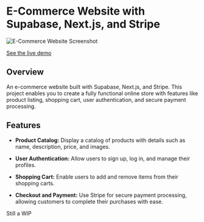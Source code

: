 
# E-Commerce Website with Supabase, Next.js, and Stripe

![E-Commerce Website Screenshot](https://cfgeifcecsxiephkyogp.supabase.co/storage/v1/object/sign/Images/ahlia-screenshot.png?token=eyJhbGciOiJIUzI1NiIsInR5cCI6IkpXVCJ9.eyJ1cmwiOiJJbWFnZXMvYWhsaWEtc2NyZWVuc2hvdC5wbmciLCJpYXQiOjE2OTM5MTM3MDEsImV4cCI6MTcyNTQ0OTcwMX0.-nYpjej8GTrnGq_tSQOu1WCZBQfLRGegk1_JESAwA4w&t=2023-09-05T11%3A35%3A01.304Z)

[See the live demo](https://ahlia-jewelry.vercel.app/)
## Overview

An e-commerce website built with Supabase, Next.js, and Stripe. This project enables you to create a fully functional online store with features like product listing, shopping cart, user authentication, and secure payment processing.

## Features

- **Product Catalog:** Display a catalog of products with details such as name, description, price, and images.

- **User Authentication:** Allow users to sign up, log in, and manage their profiles.

- **Shopping Cart:** Enable users to add and remove items from their shopping carts.

- **Checkout and Payment:** Use Stripe for secure payment processing, allowing customers to complete their purchases with ease.

Still a WIP
